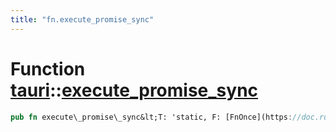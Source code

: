 ```yaml
---
title: "fn.execute_promise_sync"
---
```


Function [tauri](/api/rust/tauri/index.html)::[execute\_promise\_sync](/api/rust/tauri/)
========================================================================================

```rust
pub fn execute\_promise\_sync&lt;T: 'static, F: [FnOnce](https://doc.rust-lang.org/nightly/core/ops/function/trait.FnOnce.html "trait core::ops::function::FnOnce")() -&gt; [Result](/api/rust/tauri/../tauri/type.Result.html "type tauri::Result")&lt;[String](https://doc.rust-lang.org/nightly/alloc/string/struct.String.html "struct alloc::string::String")\&gt; + [Send](https://doc.rust-lang.org/nightly/core/marker/trait.Send.html "trait core::marker::Send") + 'static&gt;(&lt;br/&gt;    webview: &mut WebView&lt;T&gt;, &lt;br/&gt;    task: F, &lt;br/&gt;    callback: [String](https://doc.rust-lang.org/nightly/alloc/string/struct.String.html "struct alloc::string::String"), &lt;br/&gt;    error: [String](https://doc.rust-lang.org/nightly/alloc/string/struct.String.html "struct alloc::string::String")&lt;br/&gt;)
```
      